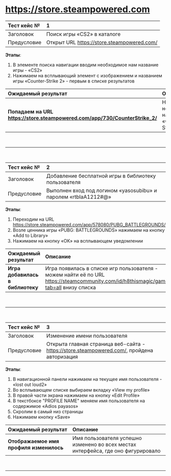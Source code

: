 # https://store.steampowered.com # 

Тест кейс № | 1
:--- | :---
Заголовок |	Поиск игры «CS2» в каталоге
Предусловие | Открыт URL https://store.steampowered.com/

**Этапы**: 

1. В элементе поиска навигации вводим необходимое нам название игры - «CS2»
2. Нажимаем на всплывающий элемент с изображением и названием игры «Counter-Strike 2» - первым в списке результатов

Ожидаемый результат | Описание
:--- | :---
**Попадаем на URL https://store.steampowered.com/app/730/CounterStrike_2/** | Нашли необходимую нам игру «Counter-Strike 2»
<br>

---

<br>

Тест кейс № | 2
:--- | :---
Заголовок |	Добавление бесплатной игры в библиотеку пользователя
Предусловие | Выполнен вход под логином «yasosubibu» и паролем «rtblaA1212#@»

**Этапы**:
1. Переходим на URL https://store.steampowered.com/app/578080/PUBG_BATTLEGROUNDS/
2. Возле ценника игры «PUBG: BATTLEGROUNDS» нажимаем на кнопку «Add to Library»
3. Нажимаем на кнопку «OK» на всплывающем уведомлении 

Ожидаемый результат | Описание
:--- | :---
**Игра добавилась в библиотеку** | Игра появилась в списке игр пользователя - можем найти её по URL https://steamcommunity.com/id/h8thismagic/games/?tab=all внизу списка

<br>

---

<br>

Тест кейс № | 3
:--- | :---
Заголовок |	Изменение имени пользователя
Предусловие |	Открыта главная страница веб-сайта - https://store.steampowered.com/, пройдена авторизация

**Этапы**:

1. В навигационной панели нажимаем на текущее имя пользователя - «lost out loud2»
2. Во всплывающем списке выбираем вкладку «View my profile»
3. В правой части экрана нажимаем на кнопку «Edit Profile»
4. В текстбоксе "PROFILE NAME" меняем имя пользователя на содержимое «Adios payasos»
5. Скролим в самый низ страницы
6. Нажимаем кнопку «Save»

Ожидаемый результат | Описание
:--- | :---
**Отображаемое имя профиля изменилось** | Имя пользователя успешно изменено во всех местах интерфейса, где оно фигурировало 

<br>

---